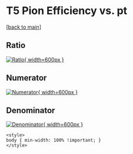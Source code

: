 # T5 Pion Efficiency vs. pt

[[back to main](./)]



## Ratio

[![Ratio](../mtv/var/T5_211_eff_pt.png){ width=600px }](../mtv/var/T5_211_eff_pt.pdf)

## Numerator

[![Numerator](../mtv/num/T5_211_eff_pt_num0.png){ width=600px }](../mtv/num/T5_211_eff_pt_num0.pdf)

## Denominator

[![Denominator](../mtv/den/T5_211_eff_pt_den.png){ width=600px }](../mtv/den/T5_211_eff_pt_den.pdf)


``` {=html}
<style>
body { min-width: 100% !important; }
</style>
```

